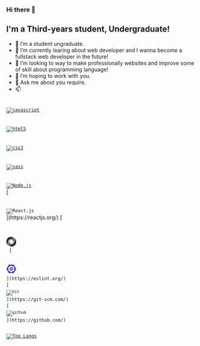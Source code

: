 ### Hi there 👋

<!--
**phuc-create/phuc-create** is a ✨ _special_ ✨ repository because its `README.md` (this file) appears on your GitHub profile.-->
## I'm a Third-years student, Undergraduate!
- 🔭 I’m a student ungraduate.
- 🌱 I’m currently learing about web developer and I wanna become a fullstack web developer in the future!
- 👯 I’m looking to way to make professionally websites and improve some of skill about programming language!
- 🤔 I’m hoping to work with you.
- 💬 Ask me about you require.
- 📫 

[<code>
<img alt="javascript" width="26px" src="https://img.icons8.com/color/240/000000/javascript.png" />
</code>](https://developer.mozilla.org/en-US/docs/Web/JavaScript)

[<code>
<img alt="html5" width="26px" src="https://img.icons8.com/color/240/000000/html-5.png">
</code>](https://developer.mozilla.org/en-US/docs/Web/HTML)

[<code>
<img alt="css3" width="26px" src="https://img.icons8.com/color/240/000000/css3.png">
</code>](https://developer.mozilla.org/en-US/docs/Web/CSS)

[<code>
<img alt="sass" width="26px" src="https://img.icons8.com/color/48/000000/sass.png">
</code>](https://sass-lang.com/)
  
  
[<code>
<img alt="Node.js" width="26px" src="https://img.icons8.com/color/240/000000/nodejs.png">
</code>](https://nodejs.org/en/)
[<code>
  
<img alt="React.js" width="26px" src="https://img.icons8.com/officel/50/000000/react.png">
</code>](https://reactjs.org/)
[<code>

[<code>
<img alt="json" width="26px" src="https://raw.githubusercontent.com/github/explore/80688e429a7d4ef2fca1e82350fe8e3517d3494d/topics/json/json.png">
</code>](https://www.json.org/json-en.html)
[<code>
  
<img alt="eslint" width="26px" src="https://raw.githubusercontent.com/github/explore/80688e429a7d4ef2fca1e82350fe8e3517d3494d/topics/eslint/eslint.png">
</code>](https://eslint.org/)
[<code>
<img alt="Git" width="26px" src="https://img.icons8.com/color/240/000000/git.png">
</code>](https://git-scm.com/)
[<code>
<img alt="github" width="26px" src="https://img.icons8.com/ios-glyphs/240/000000/github.png">
</code>](https://github.com/)

[![Top Langs](https://github-readme-stats.vercel.app/api/top-langs/?username=phuc-create&layout=compact&theme=radical)](https://github.com/phuc-create/github-readme-stats)

